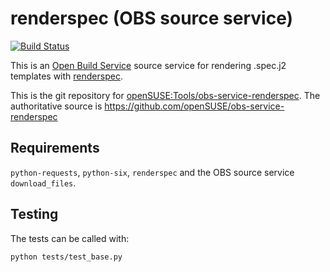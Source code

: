 # renderspec (OBS source service) 
[![Build Status](https://travis-ci.org/openSUSE/obs-service-renderspec.svg?branch=master)](https://travis-ci.org/openSUSE/obs-service-renderspec)

This is an [Open Build Service](http://openbuildservice.org/) source service for rendering .spec.j2 templates with [renderspec](https://pypi.python.org/pypi/renderspec).

This is the git repository for [openSUSE:Tools/obs-service-renderspec](https://build.opensuse.org/package/show/openSUSE:Tools/obs-service-renderspec). The authoritative source is https://github.com/openSUSE/obs-service-renderspec

## Requirements
`python-requests`, `python-six`, `renderspec` and the OBS source service `download_files`.

## Testing
The tests can be called with:

    python tests/test_base.py
